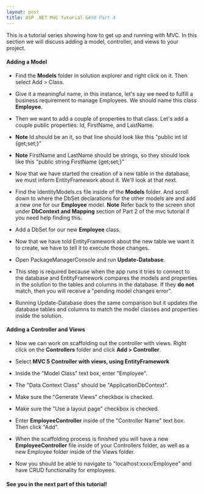 ```yaml
---
layout: post
title: ASP .NET MVC Tutorial &#58 Part 4
---
```


This is a tutorial series showing how to get up and running with MVC. In this section we will discuss adding a model, controller, and views to your project.

#### Adding a Model
* Find the **Models** folder in solution explorer and right click on it. Then select Add > Class.
* Give it a meaningful name, in this instance, let's say we need to fulfill a business requirement to manage Employees. We should name this class **Employee**.

* Then we want to add a couple of properties to that class. Let's add a couple public properties: Id, FirstName, and LastName.

* **Note** Id should be an it, so that line should look like this "public int Id {get;set;}"

* **Note** FirstName and LastName should be strings, so they should look like this "public string FirstName {get;set;}"

* Now that we have started the creation of a new table in the database, we must inform EntityFramework about it. We'll look at that next.

* Find the IdentityModels.cs file inside of the **Models** folder. And scroll down to where the DbSet declarations for the other models are and add a new one for our **Employee** model.
**Note** Refer back to the screen shot under **DbContext and Mapping** section of Part 2 of the mvc tutorial if you need help finding this.

* Add a DbSet for our new **Employee** class.

* Now that we have told EntityFramework about the new table we want it to create, we have to tell it to execute those changes.

* Open PackageManagerConsole and run **Update-Database**.

* This step is required because when the app runs it tries to connect to the database and EntityFramework compares the models and properties in the solution to the tables and columns in the database. If they **do not** match, then you will receive a "pending model changes error".

* Running Update-Database does the same comparison but it updates the database tables and columns to match the model classes and properties inside the solution.

#### Adding a Controller and Views

* Now we can work on scaffolding out the controller with views. Right click on the **Controllers** folder and click **Add > Controller**.

* Select **MVC 5 Controller with views, using EntityFramework**

* Inside the "Model Class" text box, enter "Employee".

* The "Data Context Class" should be "ApplicationDbContext".

* Make sure the "Generate Views" checkbox is checked.

* Make sure the "Use a layout page" checkbox is checked.

* Enter **EmployeeController** inside of the "Controller Name" text box. Then click "Add".

* When the scaffolding process is finished you will have a new **EmployeeController** file inside of your Controllers folder, as well as a new Employee folder inside of the Views folder.

* Now you should be able to navigate to "localhost:xxxx/Employee" and have CRUD functionality for employees.

#### See you in the next part of this tutorial!
